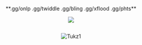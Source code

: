 <p align="center"> **.gg/onlp
.gg/twiddle
.gg/bling
.gg/xflood
.gg/phts**
<p align="center"> <img src="![](https://komarev.com/ghpvc/?username=Tukz1)"/> </p>
<p href="Tukz" align="center">
    <img alt="" src=https://lanyard.cnrad.dev/api/990055597330296872/>

</p>
<p align="center"> <img src="https://gpvc.arturio.dev/tukz1" alt="Tukz1" /> </p>

